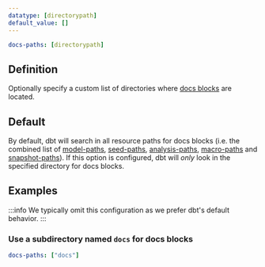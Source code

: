 ```yaml
---
datatype: [directorypath]
default_value: []
---
```


<File name='dbt_project.yml'>

```yml
docs-paths: [directorypath]
```

</File>

## Definition
Optionally specify a custom list of directories where [docs blocks](documentation#docs-blocks) are located.


## Default
By default, dbt will search in all resource paths for docs blocks (i.e. the combined list of [model-paths](/reference/project-configs/model-paths), [seed-paths](/reference/project-configs/seed-paths), [analysis-paths](/reference/project-configs/analysis-paths), [macro-paths](/reference/project-configs/macro-paths) and [snapshot-paths](/reference/project-configs/snapshot-paths)). If this option is configured, dbt will _only_ look in the specified directory for docs blocks.


## Examples
:::info
We typically omit this configuration as we prefer dbt's default behavior.
:::

### Use a subdirectory named `docs` for docs blocks

<File name='dbt_project.yml'>

```yml
docs-paths: ["docs"]
```

</File>
